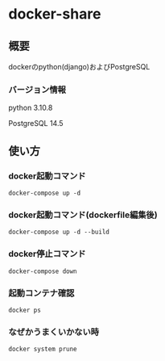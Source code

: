 # docker-share
## 概要
dockerのpython(django)およびPostgreSQL

### バージョン情報
python 3.10.8

PostgreSQL 14.5

## 使い方

### docker起動コマンド
```
docker-compose up -d
```

### docker起動コマンド(dockerfile編集後)
```
docker-compose up -d --build
```

### docker停止コマンド
```
docker-compose down
```

### 起動コンテナ確認
```
docker ps
```

### なぜかうまくいかない時
```
docker system prune
```